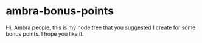 # ambra-bonus-points

Hi, Ambra people, this is my node tree that you suggested I create for some bonus points. I hope you like it.
